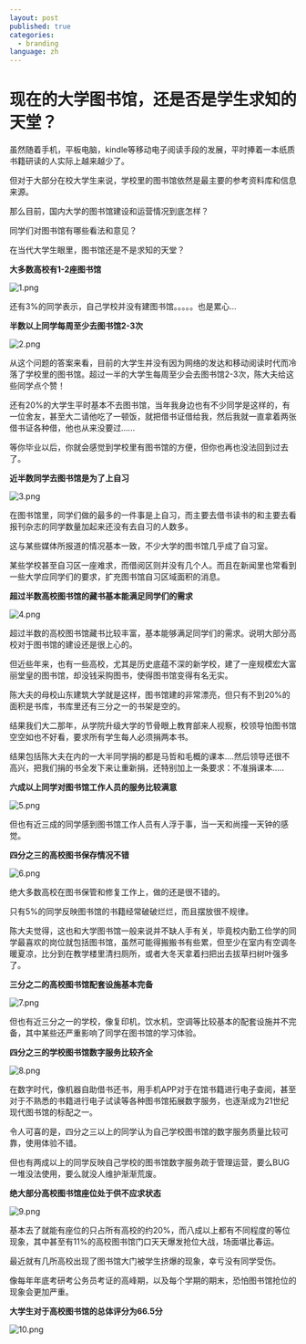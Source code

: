 ```yaml
---
layout: post
published: true
categories:
  - branding
language: zh
---
```

# 现在的大学图书馆，还是否是学生求知的天堂？


虽然随着手机，平板电脑，kindle等移动电子阅读手段的发展，平时捧着一本纸质书籍研读的人实际上越来越少了。

但对于大部分在校大学生来说，学校里的图书馆依然是最主要的参考资料库和信息来源。

那么目前，国内大学的图书馆建设和运营情况到底怎样？

同学们对图书馆有哪些看法和意见？

在当代大学生眼里，图书馆还是不是求知的天堂？

**大多数高校有1-2座图书馆**

![1.png]({{site.baseurl}}/image/1.png)


还有3%的同学表示，自己学校并没有建图书馆。。。。。也是累心...

**半数以上同学每周至少去图书馆2-3次**

![2.png]({{site.baseurl}}/image/2.png)


从这个问题的答案来看，目前的大学生并没有因为网络的发达和移动阅读时代而冷落了学校里的图书馆。超过一半的大学生每周至少会去图书馆2-3次，陈大夫给这些同学点个赞！

还有20%的大学生平时基本不去图书馆，当年我身边也有不少同学是这样的，有一位舍友，甚至大二请他吃了一顿饭，就把借书证借给我，然后我就一直拿着两张借书证各种借，他也从来没要过......

等你毕业以后，你就会感觉到学校里有图书馆的方便，但你也再也没法回到过去了。

**近半数同学去图书馆是为了上自习**

![3.png]({{site.baseurl}}/image/3.png)


在图书馆里，同学们做的最多的一件事是上自习，而主要去借书读书的和主要去看报刊杂志的同学数量加起来还没有去自习的人数多。

这与某些媒体所报道的情况基本一致，不少大学的图书馆几乎成了自习室。

某些学校甚至自习区一座难求，而借阅区则并没有几个人。而且在新闻里也常看到一些大学应同学们的要求，扩充图书馆自习区域面积的消息。

**超过半数高校图书馆的藏书基本能满足同学们的需求**

![4.png]({{site.baseurl}}/image/4.png)


超过半数的高校图书馆藏书比较丰富，基本能够满足同学们的需求。说明大部分高校对于图书馆的建设还是很上心的。

但近些年来，也有一些高校，尤其是历史底蕴不深的新学校，建了一座规模宏大富丽堂皇的图书馆，却没钱采购图书，使得图书馆变得有名无实。

陈大夫的母校山东建筑大学就是这样，图书馆建的非常漂亮，但只有不到20%的面积是书库，书库里还有三分之一的书架是空的。

结果我们大二那年，从学院升级大学的节骨眼上教育部来人视察，校领导怕图书馆空空如也不好看，要求所有学生每人必须捐两本书。

结果包括陈大夫在内的一大半同学捐的都是马哲和毛概的课本....然后领导还很不高兴，把我们捐的书全发下来让重新捐，还特别加上一条要求：不准捐课本.....

**六成以上同学对图书馆工作人员的服务比较满意**

![5.png]({{site.baseurl}}/image/5.png)


但也有近三成的同学感到图书馆工作人员有人浮于事，当一天和尚撞一天钟的感觉。

**四分之三的高校图书保存情况不错**

![6.png]({{site.baseurl}}/image/6.png)


绝大多数高校在图书保管和修复工作上，做的还是很不错的。

只有5%的同学反映图书馆的书籍经常破破烂烂，而且摆放很不规律。

陈大夫觉得，这也和大学图书馆一般来说并不缺人手有关，毕竟校内勤工俭学的同学最喜欢的岗位就包括图书馆，虽然可能得搬搬书有些累，但至少在室内有空调冬暖夏凉，比分到在教学楼里清扫厕所，或者大冬天拿着扫把出去拔草扫树叶强多了。

**三分之二的高校图书馆配套设施基本完备**

![7.png]({{site.baseurl}}/image/7.png)


但也有近三分之一的学校，像复印机，饮水机，空调等比较基本的配套设施并不完备，其中某些还严重影响了同学在图书馆的学习体验。

**四分之三的学校图书馆数字服务比较齐全**

![8.png]({{site.baseurl}}/image/8.png)


在数字时代，像机器自助借书还书，用手机APP对于在馆书籍进行电子查阅，甚至对于不熟悉的书籍进行电子试读等各种图书馆拓展数字服务，也逐渐成为21世纪现代图书馆的标配之一。

令人可喜的是，四分之三以上的同学认为自己学校图书馆的数字服务质量比较可靠，使用体验不错。

但也有两成以上的同学反映自己学校的图书馆数字服务疏于管理运营，要么BUG一堆没法使用，要么就没人维护渐渐荒废。

**绝大部分高校图书馆座位处于供不应求状态**

![9.png]({{site.baseurl}}/image/9.png)


基本去了就能有座位的只占所有高校的约20%，而八成以上都有不同程度的等位现象，其中甚至有11%的高校图书馆门口天天爆发抢位大战，场面堪比春运。

最近就有几所高校出现了图书馆大门被学生挤爆的现象，幸亏没有同学受伤。

像每年年底考研考公务员考证的高峰期，以及每个学期的期末，恐怕图书馆抢位的现象会更加严重。


**大学生对于高校图书馆的总体评分为66.5分**

![10.png]({{site.baseurl}}/image/10.png)
